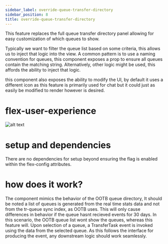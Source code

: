 ```yaml
---
sidebar_label: override-queue-transfer-directory
sidebar_position: 8
title: override-queue-transfer-directory
---
```


This feature replaces the full queue transfer directory panel allowing for easy customization of which queues to show.

Typically we want to filter the queue list based on some criteria, this allows us to inject that logic into the view. A common pattern is to use a naming convention for queues, this component exposes a prop to ensure all queues contain the matching string. Alternatively, other logic might be used, this affords the ability to inject that logic.

this component also exposes the ability to modify the UI, by default it uses a different icon as this feature is primarily used for chat but it could just as easily be modified to render however is desired.

# flex-user-experience

![alt text](/img/f1/override-queue-transfer-directory/flex-user-experience-queue-transfer-directory.gif)

# setup and dependencies

There are no dependencies for setup beyond ensuring the flag is enabled within the flex-config attributes.

# how does it work?

The component mimics the behavior of the OOTB queue directory, It should be noted a list of queues is generated from the real time stats data and not from the tr-queue sync index, as OOTB uses. This will only cause differences in behavior if the queue hasnt recieved events for 30 days. In this scenario, the OOTB queue list wont show the queues, whereas this feature will. Upon selection of a queue, a TransferTask event is invoked using the data from the selected queue. As this follows the interface for producing the event, any downstream logic should work seamlessly.
